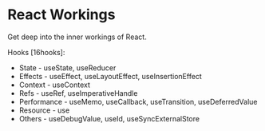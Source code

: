 # React Workings

Get deep into the inner workings of React.

Hooks [16hooks]:

- State - useState, useReducer
- Effects - useEffect, useLayoutEffect, useInsertionEffect
- Context - useContext
- Refs - useRef, useImperativeHandle
- Performance - useMemo, useCallback, useTransition, useDeferredValue
- Resource - use
- Others - useDebugValue, useId, useSyncExternalStore
